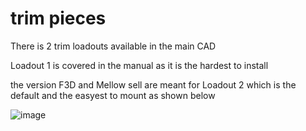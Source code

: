 # trim pieces

There is 2 trim loadouts available in the main CAD

Loadout 1 is covered in the manual as it is the hardest to install

the version F3D and Mellow sell are meant for Loadout 2 which is the default and the easyest to mount as shown below

![image](https://user-images.githubusercontent.com/93674339/175506258-b21bbedc-418f-4c76-9468-8245f9afb806.png)
